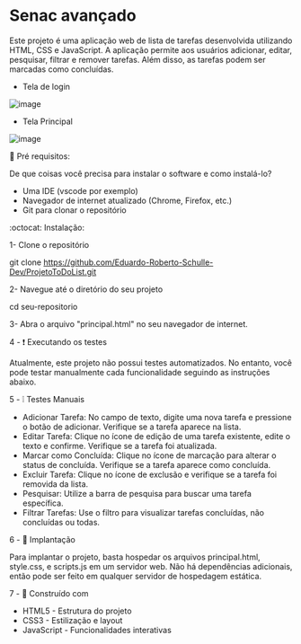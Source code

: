 # Senac avançado 

Este projeto é uma aplicação web de lista de tarefas desenvolvida utilizando HTML, CSS e JavaScript. A aplicação permite aos usuários adicionar, editar, pesquisar, filtrar e remover tarefas. Além disso, as tarefas podem ser marcadas como concluídas.

- Tela de login

![image](https://github.com/user-attachments/assets/e72abf52-c494-40cf-8dca-a6ee5988aa62)

- Tela Principal
  
![image](https://github.com/user-attachments/assets/c7805f00-7241-4c9f-a472-6f8073801ee9)

 🚀 Pré requisitos:

 De que coisas você precisa para instalar o software e como instalá-lo?

- Uma IDE (vscode por exemplo)
- Navegador de internet atualizado (Chrome, Firefox, etc.)
- Git para clonar o repositório

:octocat: Instalação:

1- Clone o repositório 

git clone https://github.com/Eduardo-Roberto-Schulle-Dev/ProjetoToDoList.git

2- Navegue até o diretório do seu projeto

cd seu-repositorio

3- Abra o arquivo "principal.html" no seu navegador de internet.


4 - :exclamation: Executando os testes 

 Atualmente, este projeto não possui testes automatizados. No entanto, você pode testar manualmente cada funcionalidade seguindo as instruções abaixo.

5 - :grey_exclamation: Testes Manuais


- Adicionar Tarefa: No campo de texto, digite uma nova tarefa e pressione o botão de adicionar. Verifique se a tarefa aparece na lista.
- Editar Tarefa: Clique no ícone de edição de uma tarefa existente, edite o texto e confirme. Verifique se a tarefa foi atualizada.
- Marcar como Concluída: Clique no ícone de marcação para alterar o status de concluída. Verifique se a tarefa aparece como concluída.
- Excluir Tarefa: Clique no ícone de exclusão e verifique se a tarefa foi removida da lista.
- Pesquisar: Utilize a barra de pesquisa para buscar uma tarefa específica.
- Filtrar Tarefas: Use o filtro para visualizar tarefas concluídas, não concluídas ou todas.

 6 -  📮 Implantação

  Para implantar o projeto, basta hospedar os arquivos principal.html, style.css, e scripts.js em um servidor web. Não há dependências adicionais, então pode ser feito em qualquer servidor de hospedagem estática.

 7 - 🔨 Construído com
- HTML5 - Estrutura do projeto
- CSS3 - Estilização e layout
- JavaScript - Funcionalidades interativas









